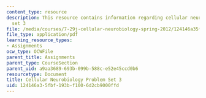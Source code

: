 ```yaml
---
content_type: resource
description: This resource contains information regarding cellular neurobiology problem
  set 3
file: /media/courses/7-29j-cellular-neurobiology-spring-2012/124146a35fbf193bf1006d2cb9000ffd_MIT7_29JS12_PSet_3.pdf
file_type: application/pdf
learning_resource_types:
- Assignments
ocw_type: OCWFile
parent_title: Assignments
parent_type: CourseSection
parent_uid: a9aa3689-693b-099b-588c-e52e45ccd0b6
resourcetype: Document
title: Cellular Neurobiology Problem Set 3
uid: 124146a3-5fbf-193b-f100-6d2cb9000ffd
---
```

